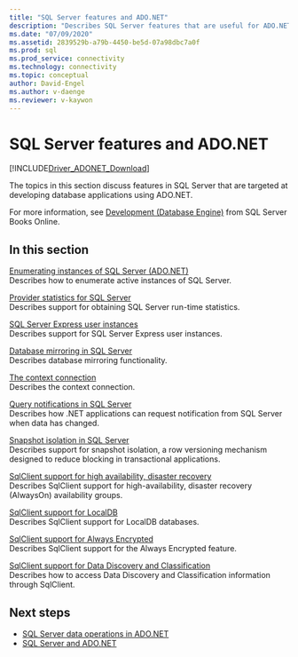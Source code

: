 ```yaml
---
title: "SQL Server features and ADO.NET"
description: "Describes SQL Server features that are useful for ADO.NET application developers."
ms.date: "07/09/2020"
ms.assetid: 2839529b-a79b-4450-be5d-07a98dbc7a0f
ms.prod: sql
ms.prod_service: connectivity
ms.technology: connectivity
ms.topic: conceptual
author: David-Engel
ms.author: v-daenge
ms.reviewer: v-kaywon
---
```

# SQL Server features and ADO.NET

[!INCLUDE[Driver_ADONET_Download](../../../includes/driver_adonet_download.md)]

The topics in this section discuss features in SQL Server that are targeted at developing database applications using ADO.NET.  
  
For more information, see [Development (Database Engine)](/previous-versions/sql/sql-server-2008/bb500155(v=sql.100)) from SQL Server Books Online.
  
## In this section  
[Enumerating instances of SQL Server (ADO.NET)](enumerate-instances-sql-server.md)  
Describes how to enumerate active instances of SQL Server.  
  
[Provider statistics for SQL Server](provider-statistics-sql-server.md)  
Describes support for obtaining SQL Server run-time statistics.  
  
[SQL Server Express user instances](sql-server-express-user-instances.md)  
Describes support for SQL Server Express user instances.  
  
[Database mirroring in SQL Server](database-mirroring-sql-server.md)  
Describes database mirroring functionality.  

[The context connection](context-connection.md)  
Describes the context connection.  
  
[Query notifications in SQL Server](query-notifications-sql-server.md)  
Describes how .NET applications can request notification from SQL Server when data has changed.  
  
[Snapshot isolation in SQL Server](snapshot-isolation-sql-server.md)  
Describes support for snapshot isolation, a row versioning mechanism designed to reduce blocking in transactional applications.  
  
[SqlClient support for high availability, disaster recovery](sqlclient-support-high-availability-disaster-recovery.md)  
Describes SqlClient support for high-availability, disaster recovery (AlwaysOn) availability groups.  
  
[SqlClient support for LocalDB](sqlclient-support-localdb.md)  
Describes SqlClient support for LocalDB databases.

[SqlClient support for Always Encrypted](sqlclient-support-always-encrypted.md)  
Describes SqlClient support for the Always Encrypted feature.

[SqlClient support for Data Discovery and Classification](data-classification.md)  
Describes how to access Data Discovery and Classification information through SqlClient.

## Next steps
- [SQL Server data operations in ADO.NET](sql-server-data-operations.md)
- [SQL Server and ADO.NET](index.md)